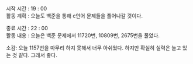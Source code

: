 시작 시간 : 19 : 00  
활동 계획 : 오늘도 백준을 통해 c언어 문제들을 풀어나갈 것이다.  
  
종료 시간 : 22 : 00  
활동 내용 : 오늘은 백준 문제에서 11720번, 10809번, 2675번을 풀었다.  
  
소감: 오늘 1157번을 마무리 하지 못해서 너무 아쉬웠다. 하지만 확실히 실력은 늘고 있는 것 같다. 그래서 좋다.  
